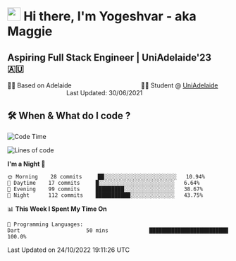 <h1><img src="https://emojis.slackmojis.com/emojis/images/1531849430/4246/blob-sunglasses.gif?1531849430" width="30"/> Hi there, I'm Yogeshvar - aka Maggie</h1>

## Aspiring Full Stack Engineer | UniAdelaide'23 🇦🇺  
🏂🏻  Based on Adelaide &nbsp;&nbsp;&nbsp;&nbsp;&nbsp;&nbsp;&nbsp;&nbsp;&nbsp;&nbsp;&nbsp;&nbsp;&nbsp;&nbsp;&nbsp;&nbsp;&nbsp;&nbsp;&nbsp;&nbsp;&nbsp;&nbsp;&nbsp;&nbsp;&nbsp;&nbsp;&nbsp;&nbsp;&nbsp;&nbsp;&nbsp;&nbsp;&nbsp;&nbsp;&nbsp;&nbsp;&nbsp;&nbsp;&nbsp;👨‍💻 Student @ [UniAdelaide](https://www.adelaide.edu.au)   &nbsp;&nbsp;&nbsp;&nbsp;&nbsp;&nbsp;&nbsp;&nbsp;&nbsp;&nbsp;&nbsp;&nbsp;&nbsp;&nbsp;&nbsp;&nbsp;&nbsp;&nbsp;&nbsp;&nbsp;&nbsp;&nbsp;&nbsp;&nbsp;&nbsp;&nbsp;&nbsp;&nbsp;&nbsp;&nbsp;&nbsp;&nbsp; &nbsp;Last Updated: 30/06/2021

## 🛠 When & What do I code ?  

<!--START_SECTION:waka-->
![Code Time](http://img.shields.io/badge/Code%20Time-1%2C830%20hrs%2048%20mins-blue)

![Lines of code](https://img.shields.io/badge/From%20Hello%20World%20I%27ve%20Written-2%20Million%20lines%20of%20code-blue)

**I'm a Night 🦉** 

```text
🌞 Morning    28 commits     ██░░░░░░░░░░░░░░░░░░░░░░░   10.94% 
🌆 Daytime    17 commits     █░░░░░░░░░░░░░░░░░░░░░░░░   6.64% 
🌃 Evening    99 commits     █████████░░░░░░░░░░░░░░░░   38.67% 
🌙 Night      112 commits    ███████████░░░░░░░░░░░░░░   43.75%

```


📊 **This Week I Spent My Time On** 

```text
💬 Programming Languages: 
Dart                     50 mins             █████████████████████████   100.0%

```


 Last Updated on 24/10/2022 19:11:26 UTC
<!--END_SECTION:waka-->
